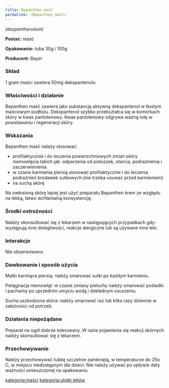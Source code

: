 ```yaml
---
title: Bepanthen maść
permalink: /Bepanthen_maść/
---
```


*(dexpanthenolum)*

**Postać:** maść

**Opakowanie:** tuba 30g i 100g

**Producent:** Bayer

### Skład

1 gram maści zawiera 50mg dekspantenolu

### Właściwości i działanie

Bepanthen maść zawiera jako substancję aktywną dekspantenol w tłustym maściowym podłożu. Dekspantenol szybko przekształca się w komórkach skóry w kwas pantotenowy. Kwas pantotenowy odgrywa ważną rolę w powstawaniu i regeneracji skóry.

### Wskazania

Bepanthen maść należy stosować:

-   profilaktycznie i do leczenia powierzchniowych zmian skóry niemowlęcia takich jak: odparzenia od pieluszek, otarcia, podrażnienia i zaczerwienienia.
-   w czasie karmienia piersią stosować profilaktycznie i do leczenia podrażnień brodawek sutkowych.(nie trzeba usuwać przed karmieniem)
-   na suchą skórę

Na owłosioną skórę lepiej jest użyć preparatu Bepanthen krem ze względu na lekką, łatwo wchłanialną konsystencję.

### Środki ostrożności

Należy skonsultować się z lekarzem w następujących przypadkach gdy: występują inne dolegliwości, reakcje alergiczne lub są używane inne leki.

### Interakcje

Nie obserwowano.

### Dawkowanie i sposób użycia

Matki karmiące piersią: należy smarować sutki po każdym karmieniu.

Pielęgnacja niemowląt: w czasie zmiany pieluchy należy smarować pośladki i pachwiny po uprzednim umyciu wodą i dokładnym osuszeniu.

Sucha uszkodzona skóra: należy smarować raz lub kilka razy dziennie w zależności od potrzeb.

### Działania niepożądane

Preparat na ogół dobrze tolerowany. W razie pojawienia się reakcji skórnych należy skonsultować się z lekarzem.

### Przechowywanie

Należy przechowywać tubkę szczelnie zamkniętą, w temperaturze do 25o C, w miejscu niedostępnym dla dzieci. Nie należy używać po upływie daty ważności umieszczonej na opakowaniu.

[kategoria:maści](/kategoria:maści "wikilink") [kategoria:ulotki leków](/kategoria:ulotki_leków "wikilink")